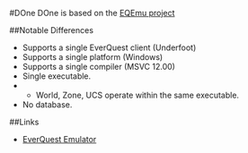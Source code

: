 #DOne
DOne is based on the [EQEmu project](https://github.com/EQEmu/)

##Notable Differences
* Supports a single EverQuest client (Underfoot)
* Supports a single platform (Windows)
* Supports a single compiler (MSVC 12.00)
* Single executable.
* * World, Zone, UCS operate within the same executable.
* No database.

##Links
* [EverQuest Emulator](http://www.eqemulator.org/)